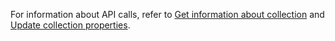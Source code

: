 For information about API calls, refer to [Get information about collection](https://macrometa.com/docs/api#/operations/handleCommandGet:collectionGetProperties) and [Update collection properties](https://macrometa.com/docs/api#/operations/handleCommandPut:modifyProperties).
